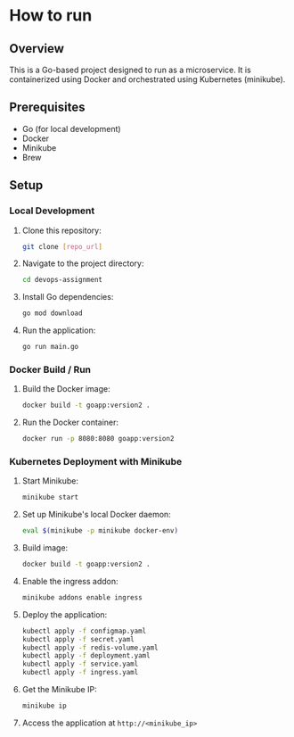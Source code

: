 # How to run

## Overview

This is a Go-based project designed to run as a microservice. It is containerized using Docker and orchestrated using Kubernetes (minikube).

## Prerequisites

- Go (for local development)
- Docker
- Minikube
- Brew

## Setup

### Local Development

1. Clone this repository:

   ```bash
   git clone [repo_url]
   ```

2. Navigate to the project directory:

   ```bash
   cd devops-assignment
   ```

3. Install Go dependencies:

   ```bash
   go mod download
   ```

4. Run the application:

   ```bash
   go run main.go
   ```

### Docker Build / Run

1. Build the Docker image:

   ```bash
   docker build -t goapp:version2 .
   ```

2. Run the Docker container:

   ```bash
   docker run -p 8080:8080 goapp:version2
   ```

### Kubernetes Deployment with Minikube

1. Start Minikube:

   ```bash
   minikube start
   ```

2. Set up Minikube's local Docker daemon:

   ```bash
   eval $(minikube -p minikube docker-env)
   ```

3. Build image:

   ```bash
   docker build -t goapp:version2 .
   ```

4. Enable the ingress addon:

   ```bash
   minikube addons enable ingress
   ```

5. Deploy the application:

   ```bash
   kubectl apply -f configmap.yaml
   kubectl apply -f secret.yaml
   kubectl apply -f redis-volume.yaml
   kubectl apply -f deployment.yaml
   kubectl apply -f service.yaml
   kubectl apply -f ingress.yaml
   ```

6. Get the Minikube IP:

   ```bash
   minikube ip
   ```

7. Access the application at `http://<minikube_ip>`
